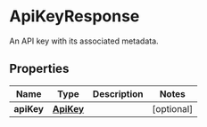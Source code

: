 # ApiKeyResponse

An API key with its associated metadata.

## Properties

| Name       | Type                    | Description | Notes      |
| ---------- | ----------------------- | ----------- | ---------- |
| **apiKey** | [**ApiKey**](ApiKey.md) |             | [optional] |
